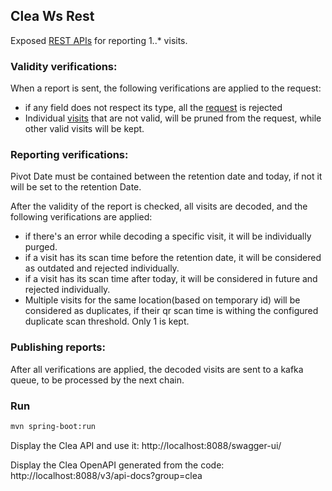 ## Clea Ws Rest

Exposed [REST APIs]("src/main/resources/openapi-clea-server-v1.yml") for reporting 1..\* visits.

### Validity verifications:

When a report is sent, the following verifications are applied to the request:

- if any field does not respect its type, all the [request]("src/main/java/fr/gouv/clea/ws/vo/ReportRequest.java") is
  rejected
- Individual [visits]("src/main/java/fr/gouv/clea/ws/vo/Visit.java") that are not valid, will be pruned from the
  request, while other valid visits will be kept.

### Reporting verifications:

Pivot Date must be contained between the retention date and today, if not it will be set to the retention Date.

After the validity of the report is checked, all visits are decoded, and the following verifications are applied:

- if there's an error while decoding a specific visit, it will be individually purged.
- if a visit has its scan time before the retention date, it will be considered as outdated and rejected individually.
- if a visit has its scan time after today, it will be considered in future and rejected individually.
- Multiple visits for the same location(based on temporary id) will be considered as duplicates, if their qr scan time
  is withing the configured duplicate scan threshold. Only 1 is kept.

### Publishing reports:

After all verifications are applied, the decoded visits are sent to a kafka queue, to be processed by the next chain.

### Run

```bash
mvn spring-boot:run
```

Display the Clea API and use it: http://localhost:8088/swagger-ui/

Display the Clea OpenAPI generated from the code: http://localhost:8088/v3/api-docs?group=clea
